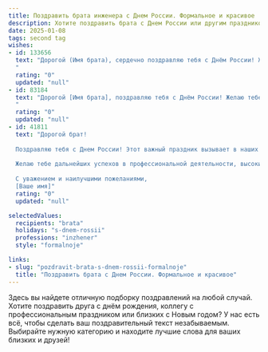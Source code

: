 ```yaml
---
title: Поздравить брата инженера с Днем России. Формальное и красивое
description: Хотите поздравить брата с Днем России или другим праздником? Наш ИИ создаст незабываемое поздравление, а вы обязательно выделитесь среди других.  
date: 2025-01-08
tags: second tag
wishes:
- id: 133656
  text: "Дорогой (Имя брата), сердечно поздравляю тебя с Днём России! Желаю тебе крепкого здоровья, благополучия и новых профессиональных успехов в твоей важной и нужной стране инженерной деятельности. Пусть твой труд приносит пользу России и приносит тебе заслуженное признание!  С праздником!
  "
  rating: "0"
  updated: "null"
- id: 83184
  text: "Дорогой [Имя брата], поздравляю тебя с Днём России! Желаю тебе крепкого здоровья, профессиональных успехов в твоей важной и нужной профессии инженера, благополучия и всего самого светлого в жизни. Пусть твоя работа приносит тебе удовлетворение и гордость за вклад в развитие нашей страны! С праздником!
  "
  rating: "0"
  updated: "null"
- id: 41811
  text: "Дорогой брат!
  
  Поздравляю тебя с Днем России! Этот важный праздник вызывает в наших сердцах гордость за нашу страну, её достижения и традиции. Как инженер, ты вносишь неоценимый вклад в развитие нашего общества, создавая новые технологии и улучшая жизнь людей. Твоя преданность делу и стремление к совершенству вдохновляют окружающих.
  
  Желаю тебе дальнейших успехов в профессиональной деятельности, высоких достижений и реализации самых смелых идей. Пусть каждый день приносит радость, а твое творчество и труд приносят пользу России и её народу.
  
  С уважением и наилучшими пожеланиями,
  [Ваше имя]"
  rating: "0"
  updated: "null"

selectedValues:
  recipients: "brata"
  holidays: "s-dnem-rossii"
  professions: "inzhener"
  style: "formalnoje"

links:
- slug: "pozdravit-brata-s-dnem-rossii-formalnoje"
  title: "Поздравить брата с Днем России. Формальное и красивое"
---
```


Здесь вы найдете отличную подборку поздравлений на любой случай.
Хотите поздравить друга с днём рождения, коллегу с профессиональным праздником или близких с Новым годом? У нас есть всё, чтобы сделать ваш поздравительный текст незабываемым. Выбирайте нужную категорию и находите лучшие слова для ваших близких и друзей!
